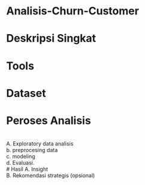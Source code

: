 # Analisis-Churn-Customer
# Deskripsi Singkat
# Tools
# Dataset
# Peroses Analisis
<br>
A. Exploratory data analisis
<br>
b. preprocesing data
<br>
c. modeling
<br>
d. Evaluasi.
<br>
# Hasil 
A. Insight
<br>
B. Rekomendasi strategis (opsional)

